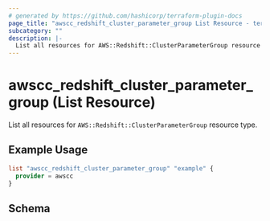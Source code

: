 ```yaml
---
# generated by https://github.com/hashicorp/terraform-plugin-docs
page_title: "awscc_redshift_cluster_parameter_group List Resource - terraform-provider-awscc"
subcategory: ""
description: |-
  List all resources for AWS::Redshift::ClusterParameterGroup resource type.
---
```


# awscc_redshift_cluster_parameter_group (List Resource)

List all resources for `AWS::Redshift::ClusterParameterGroup` resource type.

## Example Usage

```terraform
list "awscc_redshift_cluster_parameter_group" "example" {
  provider = awscc
}
```

<!-- schema generated by tfplugindocs -->
## Schema
